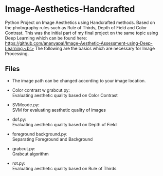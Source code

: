 # Image-Aesthetics-Handcrafted
Python Project on Image Aesthetics using Handcrafted methods. Based on the photography rules such as Rule of Thirds, Depth of Field and Color Contrast. This was the initial part of my final project on the same topic using Deep Learning which can be found here: https://github.com/ananyapal/Image-Aesthetic-Assessment-using-Deep-Learning.<br> The following are the basics which are necessary for Image Processing.

## Files

 - The image path can be changed according to your image location.

 - Color contrast w grabcut.py:<br>
 Evaluating aesthetic quality based on Color Contrast

 - SVMcode.py:<br>
 SVM for evaluating aesthetic quality of images

 - dof.py:<br> 
 Evaluating aesthetic quality based on Depth of Field

 - foreground background.py:<br> 
 Separating Foreground and Background

 - grabcut.py:<br>
 Grabcut algorithm

 - rot.py:<br> 
 Evaluating aesthetic quality based on Rule of Thirds
